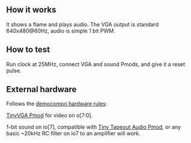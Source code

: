 <!---

This file is used to generate your project datasheet. Please fill in the information below and delete any unused
sections.

You can also include images in this folder and reference them in the markdown. Each image must be less than
512 kb in size, and the combined size of all images must be less than 1 MB.
-->

## How it works

It shows a flame and plays audio. The VGA output is standard 640x480@60Hz, audio is simple 1 bit PWM.

## How to test

Run clock at 25MHz, connect VGA and sound Pmods, and give it a reset pulse.

## External hardware

Follows the [democompo hardware rules](https://tinytapeout.com/competitions/demoscene/#what-are-the-rules):

[TinyVGA Pmod](https://github.com/mole99/tiny-vga) for video on o[7:0].

1-bit sound on io[7], compatible with [Tiny Tapeout Audio
Pmod](https://github.com/MichaelBell/tt-audio-pmod), or any basic ~20kHz RC filter
on io7 to an amplifier will work.
